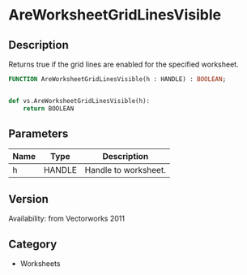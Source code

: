 # AreWorksheetGridLinesVisible

## Description
Returns true if the grid lines are enabled for the specified worksheet.

```pascal
FUNCTION AreWorksheetGridLinesVisible(h : HANDLE) : BOOLEAN;
```

```python

def vs.AreWorksheetGridLinesVisible(h):
    return BOOLEAN
```

## Parameters
|Name|Type|Description|
|---|---|---|
|h|HANDLE|Handle to worksheet.|

## Version
Availability: from Vectorworks 2011
## Category
* Worksheets

